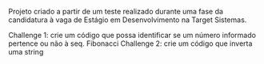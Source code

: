Projeto criado a partir de um teste realizado durante uma fase da candidatura à vaga de Estágio em Desenvolvimento na Target Sistemas.

Challenge 1: crie um código que possa identificar se um número informado pertence ou não à seq. Fibonacci
Challenge 2: crie um código que inverta uma string
